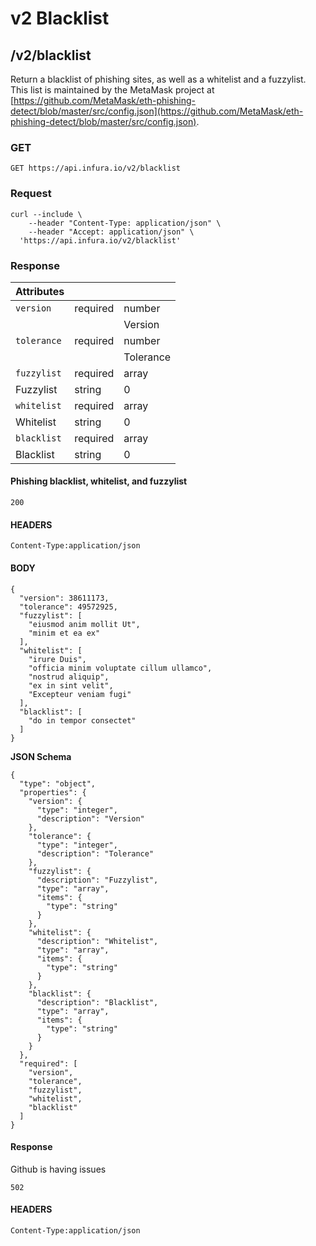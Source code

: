 # v2 Blacklist

## /v2/blacklist

Return a blacklist of phishing sites, as well as a whitelist and a fuzzylist. This list is maintained by the MetaMask project at [https://github.com/MetaMask/eth-phishing-detect/blob/master/src/config.json](https://github.com/MetaMask/eth-phishing-detect/blob/master/src/config.json).

### GET

`GET https://api.infura.io/v2/blacklist`

### Request

```
curl --include \
    --header "Content-Type: application/json" \
    --header "Accept: application/json" \
  'https://api.infura.io/v2/blacklist'
```

### Response

| Attributes  |          |           |
|-------------|----------|-----------|
| `version`   | required | number    |
|             |          | Version   |
| `tolerance` | required | number    |
|             |          | Tolerance |
| `fuzzylist` | required | array     |
| Fuzzylist   | string   | 0         |
| `whitelist` | required | array     |
| Whitelist   | string   | 0         |
| `blacklist` | required | array     |
| Blacklist   | string   | 0         |

#### Phishing blacklist, whitelist, and fuzzylist

`200`

#### HEADERS

`Content-Type:application/json`

#### BODY

```
{
  "version": 38611173,
  "tolerance": 49572925,
  "fuzzylist": [
    "eiusmod anim mollit Ut",
    "minim et ea ex"
  ],
  "whitelist": [
    "irure Duis",
    "officia minim voluptate cillum ullamco",
    "nostrud aliquip",
    "ex in sint velit",
    "Excepteur veniam fugi"
  ],
  "blacklist": [
    "do in tempor consectet"
  ]
}
```

**JSON Schema**

```
{
  "type": "object",
  "properties": {
    "version": {
      "type": "integer",
      "description": "Version"
    },
    "tolerance": {
      "type": "integer",
      "description": "Tolerance"
    },
    "fuzzylist": {
      "description": "Fuzzylist",
      "type": "array",
      "items": {
        "type": "string"
      }
    },
    "whitelist": {
      "description": "Whitelist",
      "type": "array",
      "items": {
        "type": "string"
      }
    },
    "blacklist": {
      "description": "Blacklist",
      "type": "array",
      "items": {
        "type": "string"
      }
    }
  },
  "required": [
    "version",
    "tolerance",
    "fuzzylist",
    "whitelist",
    "blacklist"
  ]
}
```

#### Response

Github is having issues

`502`

#### HEADERS

`Content-Type:application/json`
